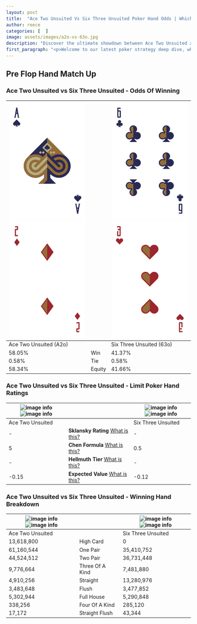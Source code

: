 ```yaml
---
layout: post
title:  "Ace Two Unsuited Vs Six Three Unsuited Poker Hand Odds | Which Is The Better Hand In Poker? A Complete Guide"
author: reece
categories: [  ]
image: assets/images/a2o-vs-63o.jpg
description: "Discover the ultimate showdown between Ace Two Unsuited and Six Three Unsuited in poker! Uncover the odds, strategies, and scenarios where one hand triumphs over the other. Get ready to up your poker game with this thrilling analysis."
first_paragraph: "<p>Welcome to our latest poker strategy deep dive, where we're pitting two distinct hands against each other in a high-stakes showdown: Ace Two Unsuited vs Six Three Unsuited.</p><p>In the dynamic world of poker, every decision counts, and knowing which hand holds the upper hand is key to your success at the table.</p><p>In this article, we'll dissect these two hands, explore the scenarios where one dominates the other, and equip you with the knowledge to make strategic choices that can tip the odds in your favor.</p><p>Get ready to unravel the intriguing dynamics of these poker hands and elevate your game to new heights.</p>"
---
```




[comment]: # (sp0)

## Pre Flop Hand Match Up

<div class="table hand-ratings" markdown="1"> 



### Ace Two Unsuited vs Six Three Unsuited - Odds Of Winning


    
| ![image info](assets/images/hand1/a.png) ![image info](assets/images/hand1/2o.png) |  | ![image info](assets/images/hand2/6.png) ![image info](assets/images/hand2/3o.png) |
| -------- | -------- | -------- |
| Ace Two Unsuited (A2o) |  | Six Three Unsuited (63o) |
| 58.05% | Win | 41.37% |
| 0.58% | Tie | 0.58% |
| 58.34% | Equity | 41.66% |




[comment]: # (sp1)



### Ace Two Unsuited vs Six Three Unsuited - Limit Poker Hand Ratings


    
| ![image info](https://www.riverpairs.com/assets/images/hand1/a.png) ![image info](https://www.riverpairs.com/assets/images/hand1/2o.png) |  | ![image info](https://www.riverpairs.com/assets/images/hand2/6.png) ![image info](https://www.riverpairs.com/assets/images/hand2/3o.png) |
| -------- | -------- | -------- |
| Ace Two Unsuited |  | Six Three Unsuited |
| - | **Sklansky Rating** [What is this?](/sklansky-rating-explained) | - |
| 5 | **Chen Formula** [What is this?](/chen-formula-explained) | 0.5 |
| - | **Hellmuth Tier** [What is this?](/Hellmuth-tier-explained) | - |
| -0.15 | **Expected Value** [What is this?](/expected-value-explained) | -0.12 |




[comment]: # (sp2)



### Ace Two Unsuited vs Six Three Unsuited - Winning Hand Breakdown


    
| ![image info](https://www.riverpairs.com/assets/images/hand1/a.png) ![image info](https://www.riverpairs.com/assets/images/hand1/2o.png) |  | ![image info](https://www.riverpairs.com/assets/images/hand2/6.png) ![image info](https://www.riverpairs.com/assets/images/hand2/3o.png) |
| -------- | -------- | -------- |
| Ace Two Unsuited |  | Six Three Unsuited |
| 13,618,800 | High Card | 0 |
| 61,160,544 | One Pair | 35,410,752 |
| 44,524,512 | Two Pair | 36,731,448 |
| 9,776,664 | Three Of A Kind | 7,481,880 |
| 4,910,256 | Straight | 13,280,976 |
| 3,483,648 | Flush | 3,477,852 |
| 5,302,944 | Full House | 5,290,848 |
| 338,256 | Four Of A Kind | 285,120 |
| 17,172 | Straight Flush | 43,344 |




[comment]: # (sp3)



</div>

[comment]: # (sp4)



[comment]: # (sp5)

